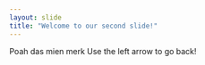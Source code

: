 ```yaml
---
layout: slide
title: "Welcome to our second slide!"
---
```

Poah das mien merk
Use the left arrow to go back!
